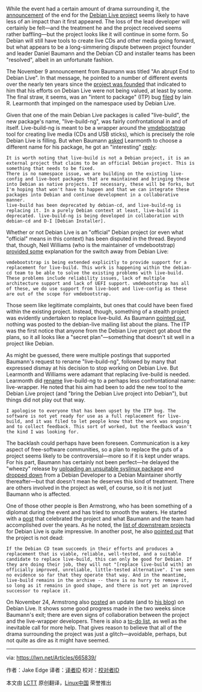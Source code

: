 While the event had a certain amount of drama surrounding it, the [announcement][1] of the end for the [Debian Live project][2] seems likely to have less of an impact than it first appeared. The loss of the lead developer will certainly be felt—and the treatment he and the project received seems rather baffling—but the project looks like it will continue in some form. So Debian will still have tools to create live CDs and other media going forward, but what appears to be a long-simmering dispute between project founder and leader Daniel Baumann and the Debian CD and installer teams has been "resolved", albeit in an unfortunate fashion.

The November 9 announcement from Baumann was titled "An abrupt End to Debian Live". In that message, he pointed to a number of different events over the nearly ten years since the [project was founded][3] that indicated to him that his efforts on Debian Live were not being valued, at least by some. The final straw, it seems, was an "intent to package" (ITP) bug [filed][4] by Iain R. Learmonth that impinged on the namespace used by Debian Live.

Given that one of the main Debian Live packages is called "live-build", the new package's name, "live-build-ng", was fairly confrontational in and of itself. Live-build-ng is meant to be a wrapper around the [vmdebootstrap][5] tool for creating live media (CDs and USB sticks), which is precisely the role Debian Live is filling. But when Baumann [asked][6] Learmonth to choose a different name for his package, he got an "interesting" [reply][7]:

```
It is worth noting that live-build is not a Debian project, it is an external project that claims to be an official Debian project. This is something that needs to be fixed.
There is no namespace issue, we are building on the existing live-config and live-boot packages that are maintained and bringing these into Debian as native projects. If necessary, these will be forks, but I'm hoping that won't have to happen and that we can integrate these packages into Debian and continue development in a collaborative manner.
live-build has been deprecated by debian-cd, and live-build-ng is replacing it. In a purely Debian context at least, live-build is deprecated. live-build-ng is being developed in collaboration with debian-cd and D-I [Debian Installer].
```

Whether or not Debian Live is an "official" Debian project (or even what "official" means in this context) has been disputed in the thread. Beyond that, though, Neil Williams (who is the maintainer of vmdebootstrap) [provided some][8] explanation for the switch away from Debian Live:

```
vmdebootstrap is being extended explicitly to provide support for a replacement for live-build. This work is happening within the debian-cd team to be able to solve the existing problems with live-build. These problems include reliability issues, lack of multiple architecture support and lack of UEFI support. vmdebootstrap has all of these, we do use support from live-boot and live-config as these are out of the scope for vmdebootstrap.
```

Those seem like legitimate complaints, but ones that could have been fixed within the existing project. Instead, though, something of a stealth project was evidently undertaken to replace live-build. As Baumann [pointed out][9], nothing was posted to the debian-live mailing list about the plans. The ITP was the first notice that anyone from the Debian Live project got about the plans, so it all looks like a "secret plan"—something that doesn't sit well in a project like Debian.

As might be guessed, there were multiple postings that supported Baumann's request to rename "live-build-ng", followed by many that expressed dismay at his decision to stop working on Debian Live. But Learmonth and Williams were adamant that replacing live-build is needed. Learmonth did [rename][10] live-build-ng to a perhaps less confrontational name: live-wrapper. He noted that his aim had been to add the new tool to the Debian Live project (and "bring the Debian Live project into Debian"), but things did not play out that way.

```
I apologise to everyone that has been upset by the ITP bug. The software is not yet ready for use as a full replacement for live-build, and it was filed to let people know that the work was ongoing and to collect feedback. This sort of worked, but the feedback wasn't the kind I was looking for.
```

The backlash could perhaps have been foreseen. Communication is a key aspect of free-software communities, so a plan to replace the guts of a project seems likely to be controversial—more so if it is kept under wraps. For his part, Baumann has certainly not been perfect—he delayed the "wheezy" release by [uploading an unsuitable syslinux package][11] and [dropped down][12] from a Debian Developer to a Debian Maintainer shortly thereafter—but that doesn't mean he deserves this kind of treatment. There are others involved in the project as well, of course, so it is not just Baumann who is affected.

One of those other people is Ben Armstrong, who has been something of a diplomat during the event and has tried to smooth the waters. He started with a [post][13] that celebrated the project and what Baumann and the team had accomplished over the years. As he noted, the [list of downstream projects][14] for Debian Live is quite impressive. In another post, he also [pointed out][15] that the project is not dead:

```
If the Debian CD team succeeds in their efforts and produces a replacement that is viable, reliable, well-tested, and a suitable candidate to replace live-build, this can only be good for Debian. If they are doing their job, they will not "[replace live-build with] an officially improved, unreliable, little-tested alternative". I've seen no evidence so far that they operate that way. And in the meantime, live-build remains in the archive -- there is no hurry to remove it, so long as it remains in good shape, and there is not yet an improved successor to replace it.
```

On November 24, Armstrong also [posted][16] an update (and to [his blog][17]) on Debian Live. It shows some good progress made in the two weeks since Baumann's exit; there are even signs of collaboration between the project and the live-wrapper developers. There is also a [to-do list][18], as well as the inevitable call for more help. That gives reason to believe that all of the drama surrounding the project was just a glitch—avoidable, perhaps, but not quite as dire as it might have seemed.


---------------------------------

via: https://lwn.net/Articles/665839/

作者：Jake Edge
译者：[译者ID](https://github.com/译者ID)
校对：[校对者ID](https://github.com/校对者ID)

本文由 [LCTT](https://github.com/LCTT/TranslateProject) 原创翻译，[Linux中国](https://linux.cn/) 荣誉推出


[1]: https://lwn.net/Articles/666127/
[2]: http://live.debian.net/
[3]: https://www.debian.org/News/weekly/2006/08/
[4]: https://bugs.debian.org/cgi-bin/bugreport.cgi?bug=804315
[5]: http://liw.fi/vmdebootstrap/
[6]: https://lwn.net/Articles/666173/
[7]: https://lwn.net/Articles/666176/
[8]: https://lwn.net/Articles/666181/
[9]: https://lwn.net/Articles/666208/
[10]: https://lwn.net/Articles/666321/
[11]: https://bugs.debian.org/cgi-bin/bugreport.cgi?bug=699808
[12]: https://nm.debian.org/public/process/14450
[13]: https://lwn.net/Articles/666336/
[14]: http://live.debian.net/project/downstream/
[15]: https://lwn.net/Articles/666338/
[16]: https://lwn.net/Articles/666340/
[17]: http://syn.theti.ca/2015/11/24/debian-live-after-debian-live/
[18]: https://wiki.debian.org/DebianLive/TODO
